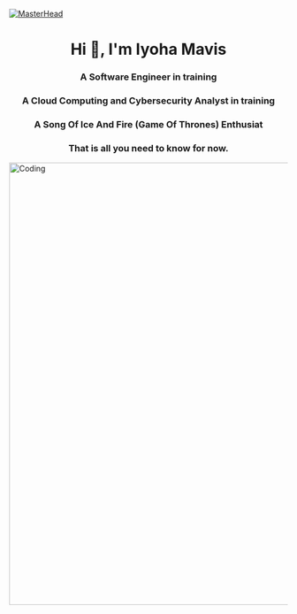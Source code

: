 [![MasterHead](https://as2.ftcdn.net/v2/jpg/02/78/37/47/1000_F_278374738_ypRn0utOVnebuhmpSrDiwkzFsdqEm0aa.jpg)](https://rishavchanda.io)
<h1 align="center">Hi 👋, I'm Iyoha Mavis</h1>
<h3 align="center">A Software Engineer in training</h3>
<h3 align="center">A Cloud Computing and Cybersecurity Analyst in training</h3>
<h3 align="center">A Song Of Ice And Fire (Game Of Thrones) Enthusiat</h3>
<h3 align="center">That is all you need to know for now.</h3>
<img align="center" alt="Coding" width="800" src="https://media4.giphy.com/media/qgQUggAC3Pfv687qPC/giphy.gif">
